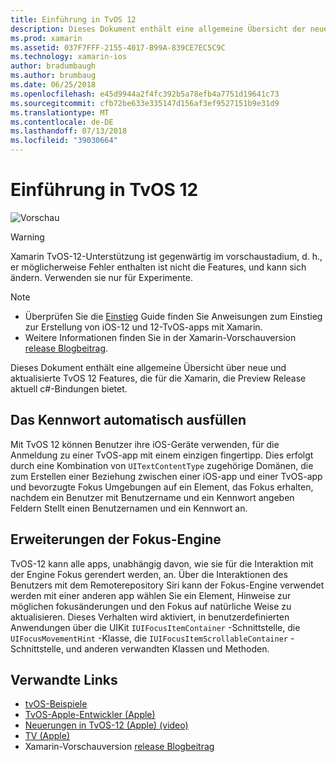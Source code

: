 ```yaml
---
title: Einführung in TvOS 12
description: Dieses Dokument enthält eine allgemeine Übersicht der neuen und aktualisierten Funktionen in TvOS 12 für die Xamarin Preview-Version aktuell c#-Bindungen enthält.
ms.prod: xamarin
ms.assetid: 037F7FFF-2155-4017-B99A-839CE7EC5C9C
ms.technology: xamarin-ios
author: bradumbaugh
ms.author: brumbaug
ms.date: 06/25/2018
ms.openlocfilehash: e45d9944a2f4fc392b5a78efb4a7751d19641c73
ms.sourcegitcommit: cfb72be633e335147d156af3ef9527151b9e31d9
ms.translationtype: MT
ms.contentlocale: de-DE
ms.lasthandoff: 07/13/2018
ms.locfileid: "39030664"
---
```

# <a name="introduction-to-tvos-12"></a>Einführung in TvOS 12

![Vorschau](~/media/shared/preview.png)

> [!WARNING]
> Xamarin TvOS-12-Unterstützung ist gegenwärtig im vorschaustadium, d. h., er möglicherweise Fehler enthalten ist nicht die Features, und kann sich ändern. Verwenden sie nur für Experimente.

> [!NOTE]
> - Überprüfen Sie die [Einstieg](~/ios/platform/introduction-to-ios12/get-started.md) Guide finden Sie Anweisungen zum Einstieg zur Erstellung von iOS-12 und 12-TvOS-apps mit Xamarin.
> - Weitere Informationen finden Sie in der Xamarin-Vorschauversion [release Blogbeitrag](https://releases.xamarin.com/preview-release-xcode-10-beta-3/).

Dieses Dokument enthält eine allgemeine Übersicht über neue und aktualisierte TvOS 12 Features, die für die Xamarin, die Preview Release aktuell c#-Bindungen bietet.

## <a name="password-autofill"></a>Das Kennwort automatisch ausfüllen

Mit TvOS 12 können Benutzer ihre iOS-Geräte verwenden, für die Anmeldung zu einer TvOS-app mit einem einzigen fingertipp. Dies erfolgt durch eine Kombination von `UITextContentType` zugehörige Domänen, die zum Erstellen einer Beziehung zwischen einer iOS-app und einer TvOS-app und bevorzugte Fokus Umgebungen auf ein Element, das Fokus erhalten, nachdem ein Benutzer mit Benutzername und ein Kennwort angeben Feldern Stellt einen Benutzernamen und ein Kennwort an.

## <a name="focus-engine-enhancements"></a>Erweiterungen der Fokus-Engine

TvOS-12 kann alle apps, unabhängig davon, wie sie für die Interaktion mit der Engine Fokus gerendert werden, an. Über die Interaktionen des Benutzers mit dem Remoterepository Siri kann der Fokus-Engine verwendet werden mit einer anderen app wählen Sie ein Element, Hinweise zur möglichen fokusänderungen und den Fokus auf natürliche Weise zu aktualisieren. Dieses Verhalten wird aktiviert, in benutzerdefinierten Anwendungen über die UIKit `IUIFocusItemContainer` -Schnittstelle, die `UIFocusMovementHint` -Klasse, die `IUIFocusItemScrollableContainer` -Schnittstelle, und anderen verwandten Klassen und Methoden.

## <a name="related-links"></a>Verwandte Links

- [tvOS-Beispiele](https://developer.xamarin.com/samples/tvos/all/)
- [TvOS-Apple-Entwickler (Apple)](https://developer.apple.com/tvos/)
- [Neuerungen in TvOS-12 (Apple) (video)](https://developer.apple.com/videos/play/wwdc2018/208/)
- [TV (Apple)](https://www.apple.com/tv/)
- Xamarin-Vorschauversion [release Blogbeitrag](https://releases.xamarin.com/preview-release-xcode-10-beta-3/)
